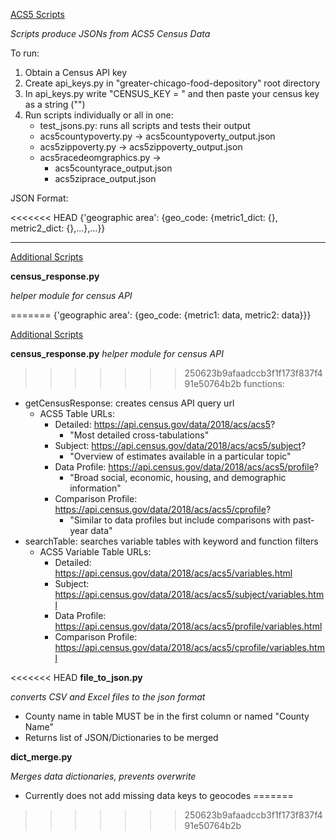 <u>ACS5 Scripts</u>

*Scripts produce JSONs from ACS5 Census Data*

To run:

1. Obtain a Census API key
2. Create api_keys.py in "greater-chicago-food-depository" root directory
3. In api_keys.py write "CENSUS_KEY = " and then paste your census key as a string ("")
4. Run scripts individually or all in one:
   - test_jsons.py: runs all scripts and tests their output
   - acs5countypoverty.py → acs5countypoverty_output.json
   - acs5zippoverty.py → acs5zippoverty_output.json
   - acs5racedeomgraphics.py → 
     - acs5countyrace_output.json
     - acs5ziprace_output.json



JSON Format:

<<<<<<< HEAD
{'geographic area': {geo_code: {metric1_dict: {}, metric2_dict: {},...},...}}
<hr>
<u>Additional Scripts</u>

**census_response.py**

*helper module for census API*

=======
{'geographic area': {geo_code: {metric1: data, metric2: data}}}



<u>Additional Scripts</u>

**census_response.py**
*helper module for census API*
>>>>>>> 250623b9afaadccb3f1f173f837f491e50764b2b
functions:

- getCensusResponse: creates census API query url
  - ACS5 Table URLs:
    - Detailed: https://api.census.gov/data/2018/acs/acs5?
      - "Most detailed cross-tabulations"
    - Subject: https://api.census.gov/data/2018/acs/acs5/subject?
      - "Overview of estimates available in a particular topic"
    - Data Profile: https://api.census.gov/data/2018/acs/acs5/profile?
      - "Broad social, economic, housing, and demographic information"
    - Comparison Profile: https://api.census.gov/data/2018/acs/acs5/cprofile?
      - "Similar to data profiles but include comparisons with past-year data"
- searchTable: searches variable tables with keyword and function filters
  - ACS5 Variable Table URLs:
    - Detailed: https://api.census.gov/data/2018/acs/acs5/variables.html
    - Subject: https://api.census.gov/data/2018/acs/acs5/subject/variables.html
    - Data Profile: https://api.census.gov/data/2018/acs/acs5/profile/variables.html
    - Comparison Profile: https://api.census.gov/data/2018/acs/acs5/cprofile/variables.html

<<<<<<< HEAD
**file_to_json.py**

*converts CSV and Excel files to the json format*

- County name in table MUST be in the first column or named "County Name"
- Returns list of JSON/Dictionaries to be merged

**dict_merge.py**

*Merges data dictionaries, prevents overwrite*

- Currently does not add missing data keys to geocodes
=======
>>>>>>> 250623b9afaadccb3f1f173f837f491e50764b2b
